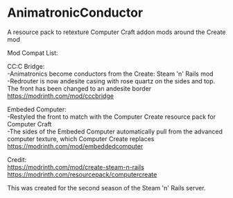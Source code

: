 # AnimatronicConductor
A resource pack to retexture Computer Craft addon mods around the Create mod  

Mod Compat List:  

CC:C Bridge:  
-Animatronics become conductors from the Create: Steam 'n' Rails mod  
-Redrouter is now andesite casing with rose quartz on the sides and top. The front has been changed to an andesite border  
https://modrinth.com/mod/cccbridge  

Embeded Computer:  
-Restyled the front to match with the Computer Create resource pack for Computer Craft  
  -The sides of the Embeded Computer automatically pull from the advanced computer texture, which Computer Create replaces  
https://modrinth.com/mod/embeddedcomputer  

Credit:  
https://modrinth.com/mod/create-steam-n-rails  
https://modrinth.com/resourcepack/computercreate

This was created for the second season of the Steam 'n' Rails server.  
